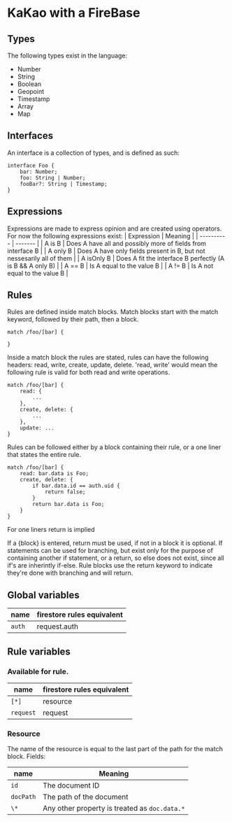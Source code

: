 # KaKao with a FireBase

[](./KaKao.svg)

## Types

The following types exist in the language:

-   Number
-   String
-   Boolean
-   Geopoint
-   Timestamp
-   Array
-   Map

## Interfaces

An interface is a collection of types, and is defined as such:

```
interface Foo {
    bar: Number;
    foo: String | Number;
    fooBar?: String | Timestamp;
}
```

## Expressions

Expressions are made to express opinion and are created using operators.
For now the following expressions exist:
| Expression | Meaning |
| ---------- | ------- |
| A is B | Does A have all and possibly more of fields from interface B |
| A only B | Does A have only fields present in B, but not nessesarily all of them |
| A isOnly B | Does A fit the interface B perfectly (A is B && A only B) |
| A == B | Is A equal to the value B |
| A != B | Is A not equal to the value B |

## Rules

Rules are defined inside match blocks. Match blocks start with the match keyword, followed by their path, then a block.

```
match /foo/[bar] {

}
```

Inside a match block the rules are stated, rules can have the following headers: read, write, create, update, delete. 'read, write' would mean the following rule is valid for both read and write operations.

```
match /foo/[bar] {
    read: {
        ...
    },
    create, delete: {
        ...
    },
    update: ...
}
```

Rules can be followed either by a block containing their rule, or a one liner that states the entire rule.

```
match /foo/[bar] {
    read: bar.data is Foo;
    create, delete: {
        if bar.data.id == auth.uid {
            return false;
        }
        return bar.data is Foo;
    }
}
```

For one liners return is implied

If a {block} is entered, return must be used, if not in a block it is optional. If statements can be used for branching, but exist only for the purpose of containing another if statement, or a return, so else does not exist, since all if's are inherintly if-else.
Rule blocks use the return keyword to indicate they're done with branching and will return.

## Global variables

| name   | firestore rules equivalent |
| ------ | -------------------------- |
| `auth` | request.auth               |

## Rule variables

### Available for rule.

| name      | firestore rules equivalent |
| --------- | -------------------------- |
| `[*]`     | resource                   |
| `request` | request                    |

### Resource

The name of the resource is equal to the last part of the path for the match block.
Fields:

| name      | Meaning                                       |
| --------- | --------------------------------------------- |
| `id`      | The document ID                               |
| `docPath` | The path of the document                      |
| `\*`      | Any other property is treated as `doc.data.*` |
